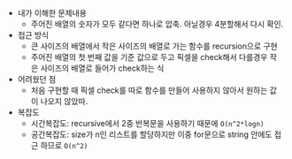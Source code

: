 - 내가 이해한 문제내용
  - 주어진 배열의 숫자가 모두 같다면 하나로 압축. 아닐경우 4분할해서 다시 확인.
- 접근 방식
  - 큰 사이즈의 배열에서 작은 사이즈의 배열로 가는 함수를 recursion으로 구현
  - 주어진 배열의 첫 번째 값을 기준 값으로 두고 픽셀을 check해서 다를경우 작은 사이즈의 배열로 들어가 check하는 식
- 어려웠던 점
  - 처음 구현할 때 픽셀 check를 따로 함수를 만들어 사용하지 않아서 원하는 값이 나오지 않았따. 
- 복잡도
  - 시간복잡도: recursive에서 2중 반복문을 사용하기 때문에 `O(n^2*logn)`
  - 공간복잡도: size가 n인 리스트를 할당하지만 이중 for문으로 string 안에도 접근 하므로 `O(n^2)`